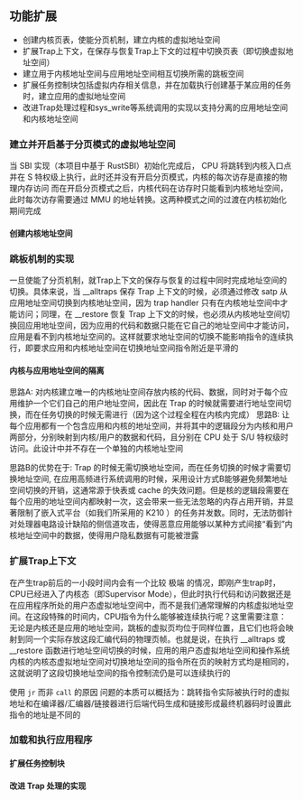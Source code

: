 ## 功能扩展

- 创建内核页表，使能分页机制，建立内核的虚拟地址空间
- 扩展Trap上下文，在保存与恢复Trap上下文的过程中切换页表（即切换虚拟地址空间）
- 建立用于内核地址空间与应用地址空间相互切换所需的跳板空间
- 扩展任务控制块包括虚拟内存相关信息，并在加载执行创建基于某应用的任务时，建立应用的虚拟地址空间
- 改进Trap处理过程和sys_write等系统调用的实现以支持分离的应用地址空间和内核地址空间

### 建立并开启基于分页模式的虚拟地址空间

当 SBI 实现（本项目中基于 RustSBI）初始化完成后， CPU 将跳转到内核入口点并在 S 特权级上执行，此时还并没有开启分页模式，内核的每次访存是直接的物理内存访问
而在开启分页模式之后，内核代码在访存时只能看到内核地址空间，此时每次访存需要通过 MMU 的地址转换。这两种模式之间的过渡在内核初始化期间完成

#### 创建内核地址空间

### 跳板机制的实现

一旦使能了分页机制，就Trap上下文的保存与恢复的过程中同时完成地址空间的切换。具体来说，当 __alltraps 保存 Trap 上下文的时候，必须通过修改 satp 从应用地址空间切换到内核地址空间，因为 trap handler 只有在内核地址空间中才能访问；同理，在 __restore 恢复 Trap 上下文的时候，也必须从内核地址空间切换回应用地址空间，因为应用的代码和数据只能在它自己的地址空间中才能访问，应用是看不到内核地址空间的。这样就要求地址空间的切换不能影响指令的连续执行，即要求应用和内核地址空间在切换地址空间指令附近是平滑的

#### 内核与应用地址空间的隔离

思路A: 对内核建立唯一的内核地址空间存放内核的代码、数据，同时对于每个应用维护一个它们自己的用户地址空间，因此在 Trap 的时候就需要进行地址空间切换，而在任务切换的时候无需进行（因为这个过程全程在内核内完成）
思路B: 让每个应用都有一个包含应用和内核的地址空间，并将其中的逻辑段分为内核和用户两部分，分别映射到内核/用户的数据和代码，且分别在 CPU 处于 S/U 特权级时访问。此设计中并不存在一个单独的内核地址空间

思路B的优势在于:  Trap 的时候无需切换地址空间，而在任务切换的时候才需要切换地址空间, 在应用高频进行系统调用的时候，采用设计方式B能够避免频繁地址空间切换的开销，这通常源于快表或 cache 的失效问题。但是核的逻辑段需要在每个应用的地址空间内都映射一次，这会带来一些无法忽略的内存占用开销，并显著限制了嵌入式平台（如我们所采用的 K210 ）的任务并发数。同时，无法防御针对处理器电路设计缺陷的侧信道攻击，使得恶意应用能够以某种方式间接“看到”内核地址空间中的数据，使得用户隐私数据有可能被泄露

### 扩展Trap上下文

在产生trap前后的一小段时间内会有一个比较 极端 的情况，即刚产生trap时，CPU已经进入了内核态（即Supervisor Mode），但此时执行代码和访问数据还是在应用程序所处的用户态虚拟地址空间中，而不是我们通常理解的内核虚拟地址空间。在这段特殊的时间内，CPU指令为什么能够被连续执行呢？这里需要注意：无论是内核还是应用的地址空间，跳板的虚拟页均位于同样位置，且它们也将会映射到同一个实际存放这段汇编代码的物理页帧。也就是说，在执行 __alltraps 或 __restore 函数进行地址空间切换的时候，应用的用户态虚拟地址空间和操作系统内核的内核态虚拟地址空间对切换地址空间的指令所在页的映射方式均是相同的，这就说明了这段切换地址空间的指令控制流仍是可以连续执行的

使用 `jr` 而非 `call` 的原因
问题的本质可以概括为：跳转指令实际被执行时的虚拟地址和在编译器/汇编器/链接器进行后端代码生成和链接形成最终机器码时设置此指令的地址是不同的

### 加载和执行应用程序
#### 扩展任务控制块

#### 改进 Trap 处理的实现



